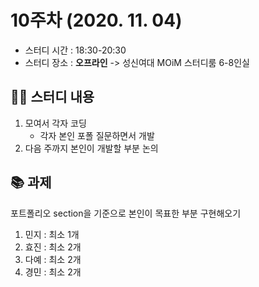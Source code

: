 # 10주차 (2020. 11. 04)

* 스터디 시간 : 18:30-20:30
* 스터디 장소 : **오프라인** -> 성신여대 MOiM 스터디룸 6-8인실
 
## 🏃‍♀️ 스터디 내용
1. 모여서 각자 코딩
   * 각자 본인 포폴 질문하면서 개발
2. 다음 주까지 본인이 개발할 부분 논의

## 📚 과제
포트폴리오 section을 기준으로 본인이 목표한 부분 구현해오기
1. 민지 : 최소 1개
2. 효진 : 최소 2개
3. 다예 : 최소 2개
4. 경민 : 최소 2개